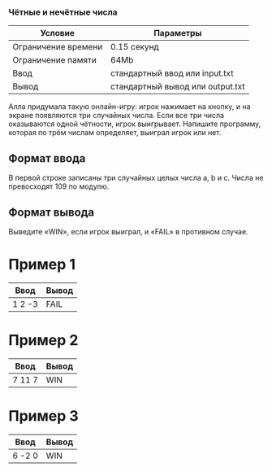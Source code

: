 ### Чётные и нечётные числа
Условие  | Параметры
------------ | -------------
Ограничение времени | 0.15 секунд
Ограничение памяти | 64Mb
Ввод | стандартный ввод или input.txt
Вывод | стандартный вывод или output.txt


Алла придумала такую онлайн-игру: игрок нажимает на кнопку, и на экране появляются три случайных числа. Если все три числа оказываются одной чётности, игрок выигрывает.
Напишите программу, которая по трём числам определяет, выиграл игрок или нет.

## Формат ввода
В первой строке записаны три случайных целых числа a, b и c. Числа не превосходят 109 по модулю.

## Формат вывода
Выведите «WIN», если игрок выиграл, и «FAIL» в противном случае.

# Пример 1
Ввод | Вывод
------------ | -------------
1 2 -3 |  FAIL

# Пример 2
Ввод | Вывод
------------ | -------------
7 11 7 | WIN

# Пример 3
Ввод | Вывод
------------ | -------------
6 -2 0 | WIN